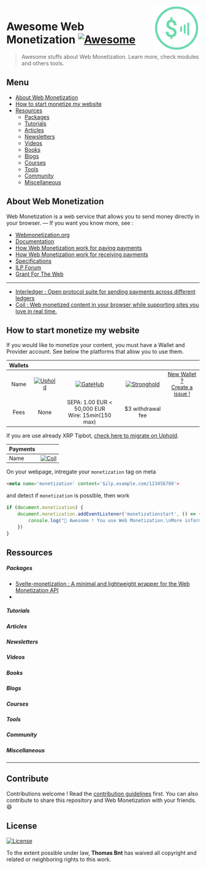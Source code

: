 <img src="assets/wm_icon_animated.svg" alt="Logo Web Monetization" align="right" width="120px" />

# Awesome Web Monetization [![Awesome](https://awesome.re/badge-flat2.svg)](https://awesome.re)


> Awesome stuffs about Web Monetization. Learn more, check modules and others tools.


## Menu

- [About Web Monetization](#About-Web-Monetization)
- [How to start monetize my website](#How-to-start-monetize-my-website)
- [Resources](#Ressources)
    - [Packages](#Packages)
    - [Tutorials](#Tutorials)
    - [Articles](#Articles)
    - [Newsletters](#Newsletters)
    - [Videos](#Videos)
    - [Books](#Books)
    - [Blogs](#Blogs)
    - [Courses](#Courses)
    - [Tools](#Tools)
    - [Community](#Community)
    - [Miscellaneous](#Miscellaneous)



## About Web Monetization

Web Monetization is a web service that allows you to send money directly in your browser. — If you want you know more, see :

- [Webmonetization.org](https://webmonetization.org/)
- [Documentation](https://webmonetization.org/docs/getting-started.html)
- [How Web Monetization work for paying payments](https://webmonetization.org/docs/sending)
- [How Web Monetization work for receiving payments](https://webmonetization.org/docs/receiving)
- [Specifications](https://webmonetization.org/specification.html)
- [ILP Forum](https://forum.interledger.org/)
- [Grant For The Web](https://www.grantfortheweb.org/)
___
- [Interledger : Open protocol suite for sending payments across different ledgers](https://interledger.org/)
- [Coil : Web monetized content in your browser while supporting sites you love in real time.](https://coil.com)

## How to start monetize my website

If you would like to monetize your content, you must have a Wallet and Provider account. See below the platforms that allow you to use them.



| **Wallets** |  |  |  |  |
|:-----------:|:----------------------------------------------------------:|:------------------------------------------------------------:|:------------------------------------------------------------------:|:---------------------------------------------------------------------------------------------:|
| Name | [![Uphold](https://webmonetization.org/img/uphold_logo.svg)](https://uphold.com) | [![GateHub](https://webmonetization.org/img/gatehub_logo.svg)](https://gatehub.net) | [![Stronghold](https://webmonetization.org/img/stronghold_logo.svg)](https://stronghold.co/real-time-payments#coil) | [New Wallet ?<br>Create a issue !](https://github.com/thomasbnt/awesome-web-monetization/issues/new?assignees=thomasbnt&labels=Wallet%2C+%E2%86%94+WM+repository&template=new-wallet.md&title=%5BWa%5D) |
| Fees | None | SEPA: 1.00 EUR < 50,000 EUR<br>Wire: $15 min ($150 max) | $3 withdrawal fee |  |

If you are use already XRP Tipbot, [check here to migrate on Uphold](https://webmonetization.org/docs/xrptipbot).


| **Payments** |  |
|--------------|----------------------------------------------------------------------------|
| Name | [![Coil](https://webmonetization.org/img/coil_logo.svg)](https://coil.com) |

On your webpage, intregate your `monetization` tag on meta
```html
<meta name='monetization' content='$ilp.example.com/123456789'>
```
and detect if `monetization` is possible, then work 

```js
if (document.monetization) {
    document.monetization.addEventListener('monetizationstart', () => {
        console.log("🎉 Awesome ! You use Web Monetization.\nMore information https://webmonetization.org")
    })
}
```
## Ressources
##### Packages 

* [Svelte-monetization : A minimal and lightweight wrapper for the Web Monetization API](https://github.com/sorxrob/svelte-monetization)
* 

##### Tutorials 
##### Articles
##### Newsletters
##### Videos
##### Books
##### Blogs
##### Courses
##### Tools
##### Community
##### Miscellaneous

___
## Contribute

Contributions welcome ! Read the [contribution guidelines](contributing.md) first.
You can also contribute to share this repository and Web Monetization with your friends. 😄

## License

[![License](https://img.shields.io/github/license/thomasbnt/awesome-web-monetization.svg?style=for-the-badge)](https://github.com/thomasbnt/awesome-web-monetization/blob/master/LICENSE)

To the extent possible under law, **Thomas Bnt** has waived all copyright and
related or neighboring rights to this work.

